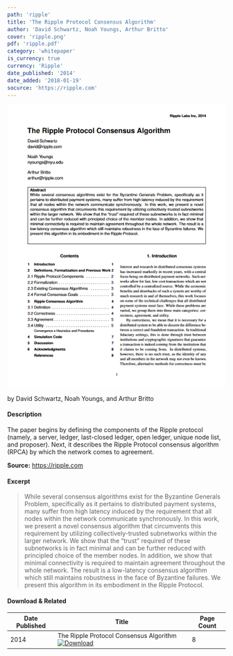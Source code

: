 ```yaml
---
path: 'ripple'
title: 'The Ripple Protocol Consensus Algorithm'
author: 'David Schwartz, Noah Youngs, Arthur Britto'
cover: 'ripple.png'
pdf: 'ripple.pdf'
category: 'whitepaper'
is_currency: true
currency: 'Ripple'
date_published: '2014'
date_added: '2018-01-19'
socurce: 'https://ripple.com'
---
```


[![Cover of the Ripple Protocol Consensus Algorithm](/covers/ripple.png)](/pdf/ripple.pdf)

by David Schwartz, Noah Youngs, and Arthur Britto

#### Description
The paper begins by defining the components of the Ripple protocol (namely, a server, ledger, last-closed ledger, open ledger, unique node list, and proposer). Next, it describes the Ripple Protocol consensus algorithm (RPCA) by which the network comes to agreement.

**Source:** https://ripple.com

#### Excerpt
> While several consensus algorithms exist for the Byzantine Generals Problem, specifically as it pertains to distributed payment systems, many suffer from high latency induced by the requirement that all nodes within the network communicate synchronously. In this work, we present a novel consensus algorithm that circumvents this requirement by utilizing collectively-trusted subnetworks within the larger network. We show that the “trust” required of these subnetworks is in fact minimal and can be further reduced with principled choice of the member nodes. In addition, we show that minimal connectivity is required to maintain agreement throughout the whole network. The result is a low-latency consensus algorithm which still maintains robustness in the face of Byzantine failures. We present this algorithm in its embodiment in the Ripple Protocol.

#### Download & Related
Date Published | Title                                                                          | Page Count
---------------|--------------------------------------------------------------------------------|------------
2014           | The Ripple Protocol Consensus Algorithm [![Download](/assets/download_cloud.svg)](/pdf/paper_file.pdf) | 8
